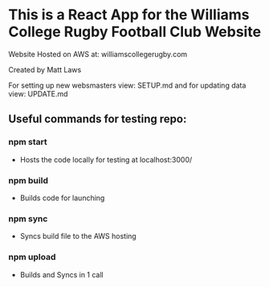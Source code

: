 # This is a React App for the Williams College Rugby Football Club Website

Website Hosted on AWS at: williamscollegerugby.com

Created by Matt Laws

For setting up new websmasters view: SETUP.md and for updating data view: UPDATE.md

## Useful commands for testing repo:

### npm start

* Hosts the code locally for testing at localhost:3000/

### npm build

* Builds code for launching

### npm sync

* Syncs build file to the AWS hosting

### npm upload

* Builds and Syncs in 1 call

